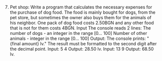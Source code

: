 7. Pet shop:
Write a program that calculates the necessary expenses for the purchase of dog food. The food is mainly bought for dogs, from the pet store, but sometimes the owner also buys them for the animals of his neighbor. One pack of dog food costs 2.50BGN and any other food that is not for them costs 4BGN.
Input
The console reads 2 lines:
The number of dogs - an integer in the range [0… 100]
Number of other animals - integer in the range [0… 100]
Output:
The console prints:
"{final amount} lv."
The result must be formatted to the second digit after the decimal point.
Input:
5
4
Output:
28.50 lv.
Input:
13
9
Output:
68.50 lv.
